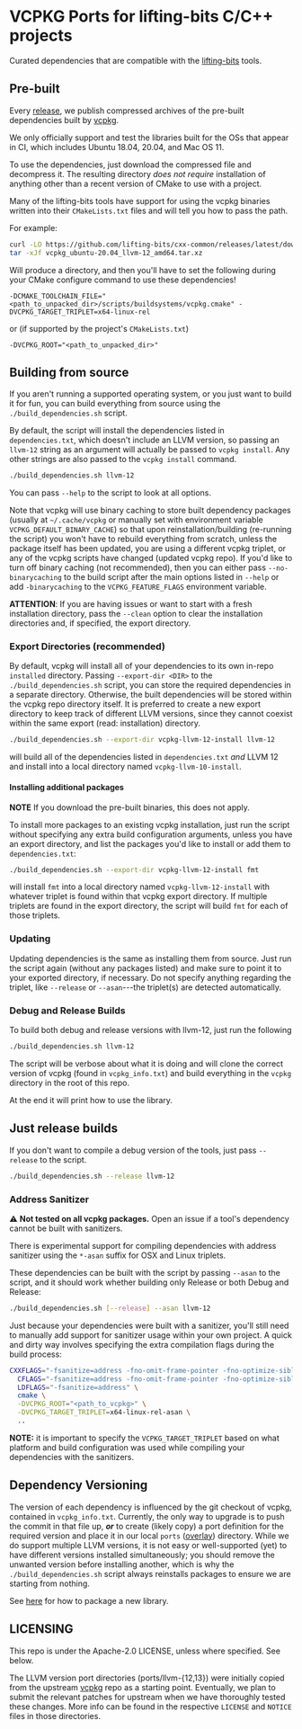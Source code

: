 # VCPKG Ports for lifting-bits C/C++ projects

Curated dependencies that are compatible with the [lifting-bits](https://github.com/lifting-bits) tools.

## Pre-built

Every [release](https://github.com/lifting-bits/cxx-common/releases), we publish compressed archives of the pre-built dependencies built by [vcpkg](https://github.com/microsoft/vcpkg).

We only officially support and test the libraries built for the OSs that appear in CI, which includes Ubuntu 18.04, 20.04, and Mac OS 11.

To use the dependencies, just download the compressed file and decompress it. The resulting directory _does not require_ installation of anything other than a recent version of CMake to use with a project.

Many of the lifting-bits tools have support for using the vcpkg binaries written into their `CMakeLists.txt` files and will tell you how to pass the path.

For example:

```bash
curl -LO https://github.com/lifting-bits/cxx-common/releases/latest/download/vcpkg_ubuntu-20.04_llvm-12_amd64.tar.xz
tar -xJf vcpkg_ubuntu-20.04_llvm-12_amd64.tar.xz
```

Will produce a directory, and then you'll have to set the following during your CMake configure command to use these dependencies!

```text
-DCMAKE_TOOLCHAIN_FILE="<path_to_unpacked_dir>/scripts/buildsystems/vcpkg.cmake" -DVCPKG_TARGET_TRIPLET=x64-linux-rel
```

or (if supported by the project's `CMakeLists.txt`)

```text
-DVCPKG_ROOT="<path_to_unpacked_dir>"
```

## Building from source

If you aren't running a supported operating system, or you just want to build it for fun, you can build everything from source using the `./build_dependencies.sh` script.

By default, the script will install the dependencies listed in `dependencies.txt`, which doesn't include an LLVM version, so passing an `llvm-12` string as an argument will actually be passed to `vcpkg install`. Any other strings are also passed to the `vcpkg install` command.

```bash
./build_dependencies.sh llvm-12
```

You can pass `--help` to the script to look at all options.

Note that vcpkg will use binary caching to store built dependency packages (usually at `~/.cache/vcpkg` or manually set with environment variable `VCPKG_DEFAULT_BINARY_CACHE`) so that upon reinstallation/building (re-running the script) you won't have to rebuild everything from scratch, unless the package itself has been updated, you are using a different vcpkg triplet, or any of the vcpkg scripts have changed (updated vcpkg repo). If you'd like to turn off binary caching (not recommended), then you can either pass `--no-binarycaching` to the build script after the main options listed in `--help` or add `-binarycaching` to the `VCPKG_FEATURE_FLAGS` environment variable.

**ATTENTION**: If you are having issues or want to start with a fresh installation directory, pass the `--clean` option to clear the installation directories and, if specified, the export directory.

### Export Directories (recommended)

By default, vcpkg will install all of your dependencies to its own in-repo `installed` directory. Passing `--export-dir <DIR>` to the `./build_dependencies.sh` script, you can store the required dependencies in a separate directory. Otherwise, the built dependencies will be stored within the vcpkg repo directory itself. It is preferred to create a new export directory to keep track of different LLVM versions, since they cannot coexist within the same export (read: installation) directory.

```bash
./build_dependencies.sh --export-dir vcpkg-llvm-12-install llvm-12
```

will build all of the dependencies listed in `dependencies.txt` _and_ LLVM 12 and install into a local directory named `vcpkg-llvm-10-install`.

#### Installing additional packages

**NOTE** If you download the pre-built binaries, this does not apply.

To install more packages to an existing vcpkg installation, just run the script without specifying any extra build configuration arguments, unless you have an export directory, and list the packages you'd like to install or add them to `dependencies.txt`:

```bash
./build_dependencies.sh --export-dir vcpkg-llvm-12-install fmt
```

will install `fmt` into a local directory named `vcpkg-llvm-12-install` with whatever triplet is found within that vcpkg export directory. If multiple triplets are found in the export directory, the script will build `fmt` for each of those triplets.

### Updating

Updating dependencies is the same as installing them from source. Just run the script again (without any packages listed) and make sure to point it to your exported directory, if necessary. Do not specify anything regarding the triplet, like `--release` or `--asan`---the triplet(s) are detected automatically.

### Debug and Release Builds

To build both debug and release versions with llvm-12, just run the following

```bash
./build_dependencies.sh llvm-12
```

The script will be verbose about what it is doing and will clone the correct version of vcpkg (found in `vcpkg_info.txt`) and build everything in the `vcpkg` directory in the root of this repo.

At the end it will print how to use the library.

## Just release builds

If you don't want to compile a debug version of the tools, just pass `--release` to the script.

```bash
./build_dependencies.sh --release llvm-12
```

### Address Sanitizer

:warning: **Not tested on all vcpkg packages.** Open an issue if a tool's dependency cannot be built with sanitizers.

There is experimental support for compiling dependencies with address sanitizer using the `*-asan` suffix for OSX and Linux triplets.

These dependencies can be built with the script by passing `--asan` to the script, and it should work whether building only Release or both Debug and Release:

```bash
./build_dependencies.sh [--release] --asan llvm-12
```

Just because your dependencies were built with a sanitizer, you'll still need to manually add support for sanitizer usage within your own project. A quick and dirty way involves specifying the extra compilation flags during the build process:

```bash
CXXFLAGS="-fsanitize=address -fno-omit-frame-pointer -fno-optimize-sibling-calls -ffunction-sections -fdata-sections" \
  CFLAGS="-fsanitize=address -fno-omit-frame-pointer -fno-optimize-sibling-calls -ffunction-sections -fdata-sections" \
  LDFLAGS="-fsanitize=address" \
  cmake \
  -DVCPKG_ROOT="<path_to_vcpkg>" \
  -DVCPKG_TARGET_TRIPLET=x64-linux-rel-asan \
  ..
```

**NOTE:** it is important to specify the `VCPKG_TARGET_TRIPLET` based on what platform and build configuration was used while compiling your dependencies with the sanitizers.

## Dependency Versioning

The version of each dependency is influenced by the git checkout of vcpkg, contained in `vcpkg_info.txt`. Currently, the only way to upgrade is to push the commit in that file up, **_or_** to create (likely copy) a port definition for the required version and place it in our local `ports` ([overlay](https://github.com/microsoft/vcpkg/blob/master/docs/specifications/ports-overlay.md)) directory. While we do support multiple LLVM versions, it is not easy or well-supported (yet) to have different versions installed simultaneously; you should remove the unwanted version before installing another, which is why the `./build_dependencies.sh` script always reinstalls packages to ensure we are starting from nothing.

See [here](https://github.com/microsoft/vcpkg/blob/master/docs/examples/packaging-github-repos.md) for how to package a new library.

## LICENSING

This repo is under the Apache-2.0 LICENSE, unless where specified. See below.

The LLVM version port directories (ports/llvm-{12,13}) were initially copied from the upstream [vcpkg](https://github.com/microsoft/vcpkg) repo as a starting point. Eventually, we plan to submit the relevant patches for upstream when we have thoroughly tested these changes. More info can be found in the respective `LICENSE` and `NOTICE` files in those directories.
